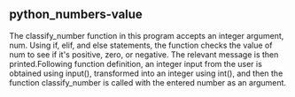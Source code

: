 ## python_numbers-value

The classify_number function in this program accepts an integer argument, num. Using if, elif, and else statements, the function checks 
the value of num to see if it's positive, zero, or negative. The relevant message is then printed.Following function definition, an integer
input from the user is obtained using input(), transformed into an integer using int(), and then the function classify_number is called with the 
entered number as an argument.
